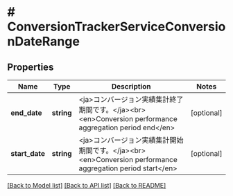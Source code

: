 # # ConversionTrackerServiceConversionDateRange

## Properties

Name | Type | Description | Notes
------------ | ------------- | ------------- | -------------
**end_date** | **string** | &lt;ja&gt;コンバージョン実績集計終了期間です。&lt;/ja&gt;&lt;br&gt;&lt;en&gt;Conversion performance aggregation period end&lt;/en&gt; | [optional] 
**start_date** | **string** | &lt;ja&gt;コンバージョン実績集計開始期間です。&lt;/ja&gt;&lt;br&gt;&lt;en&gt;Conversion performance aggregation period start&lt;/en&gt; | [optional] 

[[Back to Model list]](../../README.md#documentation-for-models) [[Back to API list]](../../README.md#documentation-for-api-endpoints) [[Back to README]](../../README.md)


